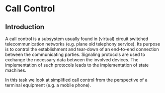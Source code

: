 # Call Control


## Introduction

A call control is a subsystem usually found in (virtual) circuit switched telecommunication networks (e.g. plane old telephony service). Its purpose is to control the establishment and tear-down of an end-to-end connection between the communicating parties. Signaling protocols are used to exchange the necessary data between the involved devices. The implementation of such protocols leads to the implementation of state machines.

In this task we look at simplified call control from the perspective of a terminal equipment (e.g. a mobile phone).
